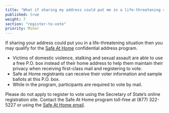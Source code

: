 ```yaml
---
title: "What if sharing my address could put me in a life-threatening situation?"
published: true
weight: 7
section: "register-to-vote"
priority: Minor
---
```



If sharing your address could put you in a life-threatening situation then you may qualify for the [Safe At Home](http://www.sos.ca.gov/registries/safe-home/) confidential address program. 
- Victims of domestic violence, stalking and sexual assault are able to use a free P.O. box instead of their home address to help them maintain their privacy when receiving first-class mail and registering to vote.
- Safe at Home registrants can receive their voter information and sample ballots at this P.O. box.
- While in the program, participants are required to vote by mail.   

Please do not apply to register to vote using the Secretary of State’s online registration site. Contact the Safe At Home program toll-free at (877) 322-5227 or using the [Safe At Home email](http://www.sos.ca.gov/registries/safe-home/contact/email-safe-home/).

